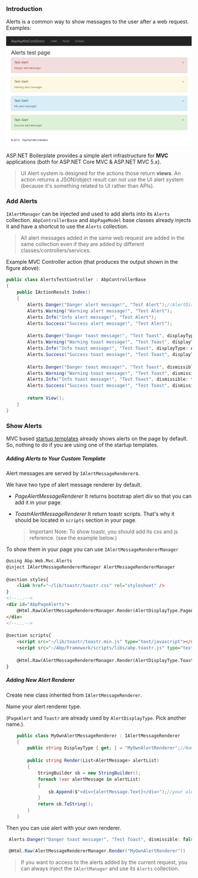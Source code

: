 ### Introduction

Alerts is a common way to show messages to the user after a web request. Examples:

<img src="images/UI-Alerts.png" alt="UI Alerts" class="img-thumbnail" />

ASP.NET Boilerplate provides a simple alert infrastructure for **MVC** applications (both for ASP.NET Core MVC & ASP.NET MVC 5.x).

> UI Alert system is designed for the actions those return **views**. An action returns a JSON/object result can not use the UI alert system (because it's something related to UI rather than APIs).

### Add Alerts

`IAlertManager` can be injected and used to add alerts into its `Alerts` collection. `AbpControllerBase` and `AbpPageModel`  base classes already injects it and have a shortcut to use the `Alerts` collection.

> All alert messages added in the same web request are added in the same collection even if they are added by different classes/controllers/services.

Example MVC Controller action (that produces the output shown in the figure above):

```c#
public class AlertsTestController : AbpControllerBase
{
    public IActionResult Index()
    {
        Alerts.Danger("Danger alert message!", "Test Alert");//AlertDisplayType.Toastr is default.
        Alerts.Warning("Warning alert message!", "Test Alert");
        Alerts.Info("Info alert message!", "Test Alert");
        Alerts.Success("Success alert message!", "Test Alert");

        Alerts.Danger("Danger toast message!", "Test Toast", displayType: AlertDisplayType.Toastr);
        Alerts.Warning("Warning toast message!", "Test Toast", displayType: AlertDisplayType.Toastr);
        Alerts.Info("Info toast message!", "Test Toast", displayType: AlertDisplayType.Toastr);
        Alerts.Success("Success toast message!", "Test Toast", displayType: AlertDisplayType.Toastr);

        Alerts.Danger("Danger toast message!", "Test Toast", dismissible: false, displayType: AlertDisplayType.Toastr);
        Alerts.Warning("Warning toast message!", "Test Toast", dismissible: false, displayType: AlertDisplayType.Toastr);
        Alerts.Info("Info toast message!", "Test Toast", dismissible: false, displayType: AlertDisplayType.Toastr);
        Alerts.Success("Success toast message!", "Test Toast", dismissible: false, displayType: AlertDisplayType.Toastr);

        return View();
    }
}
```

### Show Alerts

MVC based [startup templates](https://aspnetboilerplate.com/Templates) already shows alerts on the page by default. So, nothing to do if you are using one of the startup templates.



##### Adding Alerts to Your Custom Template

Alert messages are served by `IAlertMessageRenderer`s. 

We have two type of alert message renderer by default.

- *PageAlertMessageRenderer*
  It returns bootstrap alert div so that you can add  it in your page.

- *ToastrAlertMessageRenderer*
  It return toastr scripts. That's why it should be located in `scripts` section in your page.

  > Important Note: To show toastr, you should add its css and js reference. (see the example below.)

To show them in your page you can use `IAlertMessageRendererManager`

```html
@using Abp.Web.Mvc.Alerts
@inject IAlertMessageRendererManager AlertMessageRendererManager

@section styles{
    <link href="~/lib/toastr/toastr.css" rel="stylesheet" />
}
<!--...-->
<div id="AbpPageAlerts">
    @Html.Raw(AlertMessageRendererManager.Render(AlertDisplayType.PageAlert))
</div>
<!--...-->

@section scripts{
    <script src="~/lib/toastr/toastr.min.js" type="text/javascript"></script>
    <script src="~/Abp/Framework/scripts/libs/abp.toastr.js" type="text/javascript"></script>

    @Html.Raw(AlertMessageRendererManager.Render(AlertDisplayType.Toastr))
}
```



##### Adding New Alert Renderer

Create new class inherited from `IAlertMessageRenderer`. 

Name your alert renderer type.

(`PageAlert` and `Toastr` are already used by `AlertDisplayType`. Pick another name.).

```c#
    public class MyOwnAlertMessageRenderer : IAlertMessageRenderer
    {
        public string DisplayType { get; } = "MyOwnAlertRenderer";//Name your renderer

        public string Render(List<AlertMessage> alertList)
        {
            StringBuilder sb = new StringBuilder();
            foreach (var alertMessage in alertList)
            {
                sb.Append($"<div>{alertMessage.Text}</div>");//your alert template
            }
            return sb.ToString();
        }
    }
```

Then you can use alert with your own renderer.

```c#
 Alerts.Danger("Danger toast message!", "Test Toast", dismissible: false, displayType: "MyOwnAlertRenderer");
```

```c#
 @Html.Raw(AlertMessageRendererManager.Render("MyOwnAlertRenderer"))
```



> If you want to access to the alerts added by the current request, you can always inject the `IAlertManager` and use its `Alerts` collection.